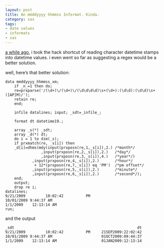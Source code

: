 ```yaml
---
layout: post
title: An mmddyyyy hhmmss Informat. Kinda.
category: sas
tags:
- date values
- informats
- sas
---
```


[a while ago](http://quatch.koopmann.us/post/2918942598/reading-non-standard-datetime-values), i took the hack shortcut of reading character datetime stamps into datetime values. i even went so far as suggesting a regex would be a better solution.

<!--more-->

well, here’s that better solution:

```
data mmddyyyy_hhmmss_xm;
    if _n_=1 then do;
    re=prxparse('/(\d+)\/(\d+)\/(\d\d\d\d)\s+(\d+):(\d\d):(\d\d)\s+([AP]M)/');
    retain re;
    end;

    infile datalines; input; _sdt=_infile_;

    format dt datetime19.;

    array _s(*) _sdt;
    array _d(*) dt;
    do i = 1 to dim(_s);
    if prxmatch(re, _s[i]) then
    _d[i]=dhms(mdy(input(prxposn(re,1,_s[i]),2.) /*month*/
                ,input(prxposn(re,2,_s[i]),2.)   /*day*/
                ,input(prxposn(re,3,_s[i]),4.)   /*year*/)
            ,input(prxposn(re,4,_s[i]),2.)       /*hour*/
             + 12*(prxposn(re,7,_s[i]) eq 'PM')  /*pm offset*/
            ,input(prxposn(re,5,_s[i]),2.)       /*minute*/
            ,input(prxposn(re,6,_s[i]),2.)       /*second*/);
    end;
    output;
    drop re i;
datalines;
9/21/2009         10:02:42          PM
10/01/2009 9:44:37 AM
1/1/2009    12:13:14 AM
run;
```

and the output

```
_sdt                                                       dt
9/21/2009         10:02:42          PM     21SEP2009:22:02:42
10/01/2009 9:44:37 AM                      01OCT2009:09:44:37
1/1/2009    12:13:14 AM                    01JAN2009:12:13:14
```
